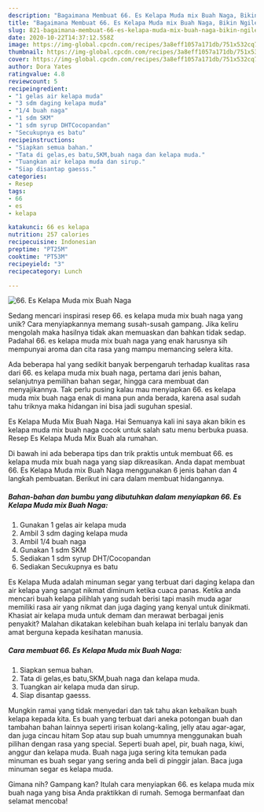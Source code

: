 ```yaml
---
description: "Bagaimana Membuat 66. Es Kelapa Muda mix Buah Naga, Bikin Ngiler"
title: "Bagaimana Membuat 66. Es Kelapa Muda mix Buah Naga, Bikin Ngiler"
slug: 821-bagaimana-membuat-66-es-kelapa-muda-mix-buah-naga-bikin-ngiler
date: 2020-10-22T14:37:12.558Z
image: https://img-global.cpcdn.com/recipes/3a8eff1057a171db/751x532cq70/66-es-kelapa-muda-mix-buah-naga-foto-resep-utama.jpg
thumbnail: https://img-global.cpcdn.com/recipes/3a8eff1057a171db/751x532cq70/66-es-kelapa-muda-mix-buah-naga-foto-resep-utama.jpg
cover: https://img-global.cpcdn.com/recipes/3a8eff1057a171db/751x532cq70/66-es-kelapa-muda-mix-buah-naga-foto-resep-utama.jpg
author: Dora Yates
ratingvalue: 4.8
reviewcount: 5
recipeingredient:
- "1 gelas air kelapa muda"
- "3 sdm daging kelapa muda"
- "1/4 buah naga"
- "1 sdm SKM"
- "1 sdm syrup DHTCocopandan"
- "Secukupnya es batu"
recipeinstructions:
- "Siapkan semua bahan."
- "Tata di gelas,es batu,SKM,buah naga dan kelapa muda."
- "Tuangkan air kelapa muda dan sirup."
- "Siap disantap gaesss."
categories:
- Resep
tags:
- 66
- es
- kelapa

katakunci: 66 es kelapa 
nutrition: 257 calories
recipecuisine: Indonesian
preptime: "PT25M"
cooktime: "PT53M"
recipeyield: "3"
recipecategory: Lunch

---
```



![66. Es Kelapa Muda mix Buah Naga](https://img-global.cpcdn.com/recipes/3a8eff1057a171db/751x532cq70/66-es-kelapa-muda-mix-buah-naga-foto-resep-utama.jpg)

Sedang mencari inspirasi resep 66. es kelapa muda mix buah naga yang unik? Cara menyiapkannya memang susah-susah gampang. Jika keliru mengolah maka hasilnya tidak akan memuaskan dan bahkan tidak sedap. Padahal 66. es kelapa muda mix buah naga yang enak harusnya sih mempunyai aroma dan cita rasa yang mampu memancing selera kita.

Ada beberapa hal yang sedikit banyak berpengaruh terhadap kualitas rasa dari 66. es kelapa muda mix buah naga, pertama dari jenis bahan, selanjutnya pemilihan bahan segar, hingga cara membuat dan menyajikannya. Tak perlu pusing kalau mau menyiapkan 66. es kelapa muda mix buah naga enak di mana pun anda berada, karena asal sudah tahu triknya maka hidangan ini bisa jadi suguhan spesial.

Es Kelapa Muda Mix Buah Naga. Hai Semuanya kali ini saya akan bikin es kelapa muda mix buah naga cocok untuk salah satu menu berbuka puasa. Resep Es Kelapa Muda Mix Buah ala rumahan.


Di bawah ini ada beberapa tips dan trik praktis untuk membuat 66. es kelapa muda mix buah naga yang siap dikreasikan. Anda dapat membuat 66. Es Kelapa Muda mix Buah Naga menggunakan 6 jenis bahan dan 4 langkah pembuatan. Berikut ini cara dalam membuat hidangannya.

<!--inarticleads1-->

##### Bahan-bahan dan bumbu yang dibutuhkan dalam menyiapkan 66. Es Kelapa Muda mix Buah Naga:

1. Gunakan 1 gelas air kelapa muda
1. Ambil 3 sdm daging kelapa muda
1. Ambil 1/4 buah naga
1. Gunakan 1 sdm SKM
1. Sediakan 1 sdm syrup DHT/Cocopandan
1. Sediakan Secukupnya es batu


Es Kelapa Muda adalah minuman segar yang terbuat dari daging kelapa dan air kelapa yang sangat nikmat diminum ketika cuaca panas. Ketika anda mencari buah kelapa pilihlah yang sudah berisi tapi masih muda agar memiliki rasa air yang nikmat dan juga daging yang kenyal untuk dinikmati. Khasiat air kelapa muda untuk demam dan merawat berbagai jenis penyakit? Malahan dikatakan kelebihan buah kelapa ini terlalu banyak dan amat berguna kepada kesihatan manusia. 

<!--inarticleads2-->

##### Cara membuat 66. Es Kelapa Muda mix Buah Naga:

1. Siapkan semua bahan.
1. Tata di gelas,es batu,SKM,buah naga dan kelapa muda.
1. Tuangkan air kelapa muda dan sirup.
1. Siap disantap gaesss.


Mungkin ramai yang tidak menyedari dan tak tahu akan kebaikan buah kelapa kepada kita. Es buah yang terbuat dari aneka potongan buah dan tambahan bahan lainnya seperti irisan kolang-kaling, jelly atau agar-agar, dan juga cincau hitam Sop atau sup buah umumnya menggunakan buah pilihan dengan rasa yang special. Seperti buah apel, pir, buah naga, kiwi, anggur dan kelapa muda. Buah naga juga sering kita temukan pada minuman es buah segar yang sering anda beli di pinggir jalan. Baca juga minuman segar es kelapa muda. 

Gimana nih? Gampang kan? Itulah cara menyiapkan 66. es kelapa muda mix buah naga yang bisa Anda praktikkan di rumah. Semoga bermanfaat dan selamat mencoba!
